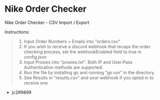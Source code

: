 # Nike Order Checker
Nike Order Checker - CSV Import / Export

Instructions:
> 1. Input Order Numbers + Emails into "orders.csv"
> 2. If you wish to receive a discord webhook that recaps the order checking process, set the webhookEnabled field to true in config.json
> 3. Input Proxies into "proxies.txt". Both IP and User:Pass Authentication methods are supported.
> 4. Run the file by installing go and running "go run" in the directory.
> 5. See Results in "results.csv" and your webhook if you opted in to receive one


- jc2#9899
